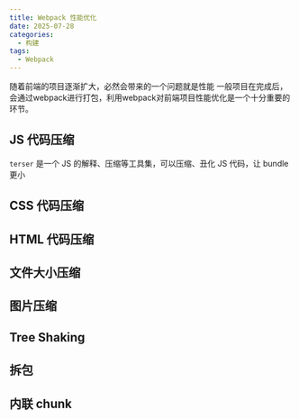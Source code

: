```yaml
---
title: Webpack 性能优化
date: 2025-07-28
categories:
  - 构建
tags:
  - Webpack
---
```


随着前端的项目逐渐扩大，必然会带来的一个问题就是性能
一般项目在完成后，会通过webpack进行打包，利用webpack对前端项目性能优化是一个十分重要的环节。

## JS 代码压缩
`terser` 是一个 JS 的解释、压缩等工具集，可以压缩、丑化 JS 代码，让 bundle 更小

## CSS 代码压缩

## HTML 代码压缩

## 文件大小压缩

## 图片压缩

## Tree Shaking

## 拆包

## 内联 chunk